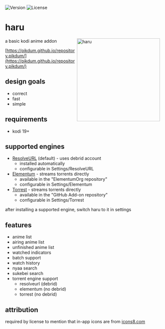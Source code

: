 ![Version](https://img.shields.io/github/v/tag/pikdum/plugin.video.haru?label=version&logo=github)
![License](https://img.shields.io/github/license/pikdum/plugin.video.haru)

# haru

<img src="icon.png" width="270" align="right" alt="haru">

a basic kodi anime addon

[https://pikdum.github.io/repository.pikdum/](https://pikdum.github.io/repository.pikdum/)

## design goals

- correct
- fast
- simple

## requirements

- kodi 19+

## supported engines

- [ResolveURL](https://github.com/Gujal00/ResolveURL) (default) - uses debrid account
  - installed automatically
  - configurable in Settings/ResolveURL
- [Elementum](https://github.com/elgatito/plugin.video.elementum) - streams torrents directly
  - available in the "ElementumOrg repository"
  - configurable in Settings/Elementum
- [Torrest](https://github.com/i96751414/plugin.video.torrest) - streams torrents directly
  - available in the "GitHub Add-on repository"
  - configurable in Settings/Torrest

after installing a supported engine, switch haru to it in settings

## features

- anime list
- airing anime list
- unfinished anime list
- watched indicators
- batch support
- watch history
- nyaa search
- sukebei search
- torrent engine support
  - resolveurl (debrid)
  - elementum (no debrid)
  - torrest (no debrid)

## attribution

required by license to mention that in-app icons are from [icons8.com](https://icons8.com)
